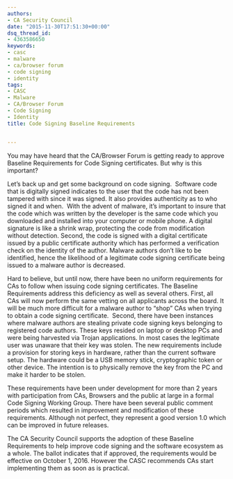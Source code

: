 ```yaml
---
authors:
- CA Security Council
date: "2015-11-30T17:51:30+00:00"
dsq_thread_id:
- 4363586650
keywords:
- casc
- malware
- ca/browser forum
- code signing
- identity
tags:
- CASC
- Malware
- CA/Browser Forum
- Code Signing
- Identity
title: Code Signing Baseline Requirements


---
```

You may have heard that the CA/Browser Forum is getting ready to approve Baseline Requirements for Code Signing certificates. But why is this important?

Let’s back up and get some background on code signing.  Software code that is digitally signed indicates to the user that the code has not been tampered with since it was signed. It also provides authenticity as to who signed it and when.  With the advent of malware, it’s important to insure that the code which was written by the developer is the same code which you downloaded and installed into your computer or mobile phone. A digital signature is like a shrink wrap, protecting the code from modification without detection. Second, the code is signed with a digital certificate issued by a public certificate authority which has performed a verification check on the identity of the author. Malware authors don’t like to be identified, hence the likelihood of a legitimate code signing certificate being issued to a malware author is decreased.

Hard to believe, but until now, there have been no uniform requirements for CAs to follow when issuing code signing certificates. The Baseline Requirements address this deficiency as well as several others. First, all CAs will now perform the same vetting on all applicants across the board. It will be much more difficult for a malware author to “shop” CAs when trying to obtain a code signing certificate.  Second, there have been instances where malware authors are stealing private code signing keys belonging to registered code authors. These keys resided on laptop or desktop PCs and were being harvested via Trojan applications. In most cases the legitimate user was unaware that their key was stolen. The new requirements include a provision for storing keys in hardware, rather than the current software setup. The hardware could be a USB memory stick, cryptographic token or other device. The intention is to physically remove the key from the PC and make it harder to be stolen.

These requirements have been under development for more than 2 years with participation from CAs, Browsers and the public at large in a formal Code Signing Working Group. There have been several public comment periods which resulted in improvement and modification of these requirements. Although not perfect, they represent a good version 1.0 which can be improved in future releases.

The CA Security Council supports the adoption of these Baseline Requirements to help improve code signing and the software ecosystem as a whole. The ballot indicates that if approved, the requirements would be effective on October 1, 2016. However the CASC recommends CAs start implementing them as soon as is practical.